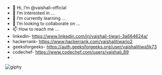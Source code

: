 - 👋 Hi, I’m @vaishali-official
- 👀 I’m interested in ...
- 🌱 I’m currently learning ...
- 💞️ I’m looking to collaborate on ...
- 📫 How to reach me ...
- linkedIn- https://www.linkedin.com/in/vaishali-tiwari-3a664624a/
- hackerrank- https://www.hackerrank.com/vaishalitiwario2
- geeksforgeeks- https://auth.geeksforgeeks.org/user/vaishalitiwa5k73
- codechef- https://www.codechef.com/users/vaishali_89
- 
<!---
vaishali-official/vaishali-official is a ✨ special ✨ repository because its `README.md` (this file) appears on your GitHub profile.
You can click the Preview link to take a look at your changes.
--->
![giphy](https://user-images.githubusercontent.com/110745440/199671201-21149ced-f098-4588-a0d5-670609cfc48c.gif)
